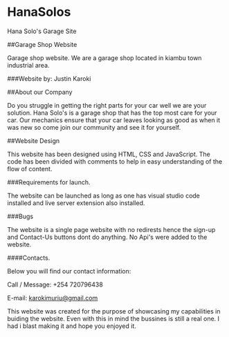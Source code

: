 # HanaSolos
Hana Solo's Garage Site


##Garage Shop Website

Garage shop website. We are a garage shop located in kiambu town industrial area.

###Website by: Justin Karoki

##About our Company 

Do you struggle in getting the right parts for your car well we are your solution. Hana Solo's is a garage shop that has the top most care for your car.
Our mechanics ensure that your car leaves looking as good as when it was new so come join our community and see it for yourself.

##Website Design

This website has been designed using HTML, CSS and JavaScript. The code has been divided with comments to help in easy understanding of the flow of content.

###Requirements for launch.

The website can be launched as long as one has visual studio code installed and live server extension also installed.

###Bugs

The website is a single page website with no redirests hence the sign-up and Contact-Us buttons dont do anything. 
No Api's were added to the website.


####Contacts.

Below you will find our contact information:

Call / Message: +254 720796438

E-mail: karokimuriu@gmail.com



This website was created for the purpose of showcasing my capabilities in buiding the website. Even with this in mind the bussines is still a real one. 
I had i blast making it and hope you enjoyed it.
